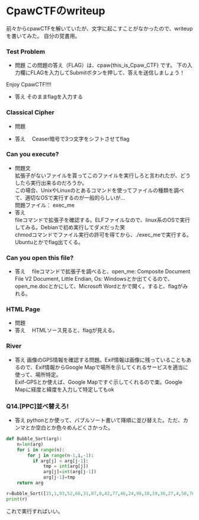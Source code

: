 # CpawCTFのwriteup
前々からcpawCTFを解いていたが、文字に起こすことがなかったので、writeupを書いてみた。
自分の覚書用。

### Test Problem
- 問題
この問題の答え（FLAG）は、cpaw{this_is_Cpaw_CTF} です。
下の入力欄にFLAGを入力してSubmitボタンを押して、答えを送信しましょう！

Enjoy CpawCTF!!!!
- 答え
そのままflagを入力する </br>
### Classical Cipher
- 問題

- 答え　
Ceaser暗号で3つ文字をシフトさせてflag </br>

### Can you execute?
- 問題文 </br>
拡張子がないファイルを貰ってこのファイルを実行しろと言われたが、どうしたら実行出来るのだろうか。 </br>
この場合、UnixやLinuxのとあるコマンドを使ってファイルの種類を調べて、適切なOSで実行するのが一般的らしいが… </br>
問題ファイル： exec_me </br>
- 答え　</br>
fileコマンドで拡張子を確認する。ELFファイルなので、linux系のOSで実行してみる。Debianで初め実行してダメだった笑 </br>
chmodコマンドでファイル実行の許可を得てから、./exec_meで実行する。</br>
Ubuntuとかでflag出てくる。</br>

### Can you open this file?
- 答え　
fileコマンドで拡張子を調べると、open_me: Composite Document File V2 Document, Little Endian, Os: Windowsとか出てくるので、open_me.docとかにして、Microsoft Wordとかで開く。すると、flagがみれる。

### HTML Page
- 問題　
- 答え　
HTMLソース見ると、flagが見える。

### River 
- 答え
画像のGPS情報を確認する問題。Exif情報は画像に残っていることもあるので、Exif情報からGoogle Mapで場所を示してくれるサービスを適当に使って、場所特定。</br>
Exif-GPSとか使えば、Google Mapですぐ示してくれるので楽。Google Mapに経度と緯度を入力して特定してもok

### Q14.[PPC]並べ替えろ!
- 答え
pythonとか使って、バブルソート書いて降順に並び替えた。ただ、カンマとか空白とか色々めんどくさかった。

```python:bub_sort.py
def Bubble_Sort(arg):
    n=len(arg)
    for i in range(n):
        for j in range(n-1,i,-1):
          if arg[j] < arg[j-1]:
              tmp = int(arg[j])
              arg[j]=int(arg[j-1])
              arg[j-1]=tmp
    return arg

r=Bubble_Sort([15,1,93,52,66,31,87,0,42,77,46,24,99,10,19,36,27,4,58,76,2,81,50,102,33,94,20,14,80,82,49,41,12,143,121,7,111,100,60,55,108,34,150,103,109,130,25,54,57,159,136,110,3,167,119,72,18,151,105,171,160,144,85,201,193,188,190,146,210,211,63,207])
print(r)
```

これで実行すればいい。

